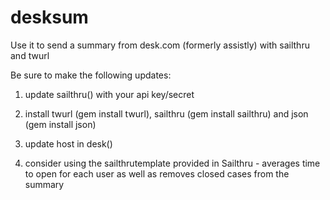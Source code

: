 desksum
=======

Use it to send a summary from desk.com (formerly assistly) with sailthru and twurl

Be sure to make the following updates:

1) update sailthru() with your api key/secret

2) install twurl (gem install twurl), sailthru (gem install sailthru) and json (gem install json)

3) update host in desk()

4) consider using the sailthrutemplate provided in Sailthru - averages time to open for each user as well as removes closed cases from the summary

